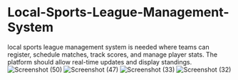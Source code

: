 # Local-Sports-League-Management-System
local sports league management system is needed where teams can register, schedule matches, track scores, and manage player stats. The platform should allow real-time updates and display standings.
![Screenshot (50)](https://github.com/user-attachments/assets/9266bacc-0f77-43af-952c-ffa881377de9)
![Screenshot (47)](https://github.com/user-attachments/assets/8b95db46-e635-4b33-a4dd-1b1f0f142740)
![Screenshot (33)](https://github.com/user-attachments/assets/45964e28-fafb-46a5-a06e-4a93a7413880)
![Screenshot (32)](https://github.com/user-attachments/assets/ad5ae239-5b10-41c2-86bb-a79e4641701a)
